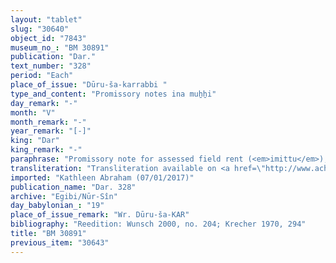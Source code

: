 ```yaml
---
layout: "tablet"
slug: "30640"
object_id: "7843"
museum_no_: "BM 30891"
publication: "Dar."
text_number: "328"
period: "Each"
place_of_issue: "Dūru-ša-karrabbi "
type_and_content: "Promissory notes ina muẖẖi"
day_remark: "-"
month: "V"
month_remark: "-"
year_remark: "[-]"
king: "Dar"
king_remark: "-"
paraphrase: "Promissory note for assessed field rent (<em>imittu</em>), to be delivered in dates.<br /> <strong>B</strong> owes 18 kor of dates to <strong>A</strong>, assessed field rent for land (<em>imitti eqli) </em>located next to <strong>C</strong> and <strong>D</strong>, including (<em>adi</em>) <strong>A</strong>&rsquo;s <em>bīt ritti</em>-estate. <strong>B</strong> should deliver the dates in one payment according to the 36 liters measure. Delivery is due in Arahsamna (VIII). He should also deliver the usual by products of the date cultivation: for each kor of dates he shall give (the customary amounts of) spathes (<em>tuhallu</em>), spadices (<em>gip&ucirc;</em>), and fibres (<em>mangagu</em>), a load of firewood, 2 <em>darīku</em>-containers with a 0.0.3 kor capacity, 0.0.1 kor for the <em>hab&ucirc; uhinni</em>-tax and the <em>&scaron;ugarr&ucirc;</em>-supplement. <strong>D</strong> acts as guarantor for the delivery.<br /> &nbsp;<br /> <strong>A </strong>= Marduk-nāṣir-apli/Itti-Marduk-balāṭu//Egibi; <strong>B </strong>= Ardia/Bēl-ēṭir//S&icirc;n-ilī; <strong>C </strong>= Nab&ucirc;-ēṭir-nap&scaron;āti; <strong>D </strong>= Rēmūt-Gula/Marduk-erība//Miṣirāya&nbsp;"
transliteration: "Transliteration available on <a href=\"http://www.achemenet.com/fr/item/?/1332474=wunsch&l=a&c=1&t=1.4/3/96/1/1328800\" target=\"_blank\">Achemenet</a>"
imported: "Kathleen Abraham (07/01/2017)"
publication_name: "Dar. 328"
archive: "Egibi/Nūr-Sîn"
day_babylonian_: "19"
place_of_issue_remark: "Wr. Dūru-ša-KAR"
bibliography: "Reedition: Wunsch 2000, no. 204; Krecher 1970, 294"
title: "BM 30891"
previous_item: "30643"
---
```

